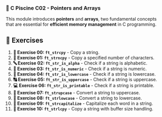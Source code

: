 
### **🚀 C Piscine C02 - Pointers and Arrays**

This module introduces **pointers** and **arrays**, two fundamental concepts that are essential for **efficient memory management** in C programming.

## 📝 Exercises

1. **🔄 Exercise 00: `ft_strcpy`** - Copy a string.
2. **🔢 Exercise 01: `ft_strncpy`** - Copy a specified number of characters.
3. **🔤 Exercise 02: `ft_str_is_alpha`** - Check if a string is alphabetic.
4. **🔢 Exercise 03: `ft_str_is_numeric`** - Check if a string is numeric.
5. **🔡 Exercise 04: `ft_str_is_lowercase`** - Check if a string is lowercase.
6. **🔠 Exercise 05: `ft_str_is_uppercase`** - Check if a string is uppercase.
7. **💻 Exercise 06: `ft_str_is_printable`** - Check if a string is printable.
8. **🔼 Exercise 07: `ft_strupcase`** - Convert a string to uppercase.
9. **🔽 Exercise 08: `ft_strlowcase`** - Convert a string to lowercase.
10. **🔡 Exercise 09: `ft_strcapitalize`** - Capitalize each word in a string.
11. **📑 Exercise 10: `ft_strlcpy`** - Copy a string with buffer size handling.

